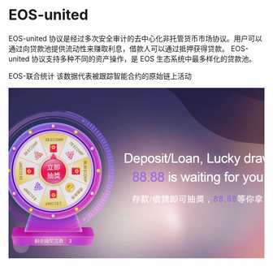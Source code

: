 # EOS-united

EOS-united 协议是经过多次安全审计的去中心化非托管货币市场协议。用户可以通过向贷款池提供流动性来赚取利息，借款人可以通过抵押获得贷款。 EOS-united 协议支持多种不同的资产操作，是 EOS 生态系统中最多样化的贷款池。

EOS-联合统计
该数据代表被跟踪智能合约的原始链上活动

![eosunited-dapp-defi-eos-image1_0c05e661d13640f15be1a5d62badd841](eosunited-dapp-defi-eos-image1_0c05e661d13640f15be1a5d62badd841.png)
